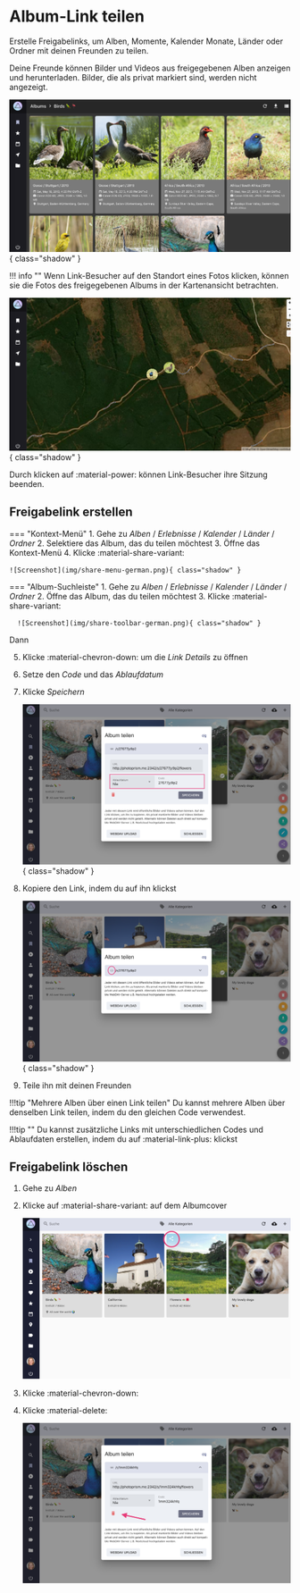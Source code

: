 # Album-Link teilen #

Erstelle Freigabelinks, um Alben, Momente, Kalender Monate, Länder oder Ordner mit deinen Freunden zu teilen.

Deine Freunde können Bilder und Videos aus freigegebenen Alben anzeigen und herunterladen.
Bilder, die als privat markiert sind, werden nicht angezeigt.

![Screenshot](img/link-card-dark.png){ class="shadow" }

!!! info ""
    Wenn Link-Besucher auf den Standort eines Fotos klicken, können sie die Fotos des freigegebenen Albums in der Kartenansicht betrachten.

![Screenshot](img/link-places-dark.png){ class="shadow" }

Durch klicken auf :material-power: können Link-Besucher ihre Sitzung beenden.

## Freigabelink erstellen ##
=== "Kontext-Menü"
     1. Gehe zu *Alben* / *Erlebnisse* / *Kalender* / *Länder* / *Ordner*
     2. Selektiere das Album, das du teilen möchtest
     3. Öffne das Kontext-Menü
     4. Klicke :material-share-variant:

    ![Screenshot](img/share-menu-german.png){ class="shadow" }

=== "Album-Suchleiste"
     1. Gehe zu *Alben* / *Erlebnisse* / *Kalender* / *Länder* / *Ordner*
     2. Öffne das Album, das du teilen möchtest
     3. Klicke :material-share-variant:

      ![Screenshot](img/share-toolbar-german.png){ class="shadow" }

Dann

5. Klicke :material-chevron-down: um die *Link Details* zu öffnen
6. Setze den *Code* und das *Ablaufdatum*
7. Klicke *Speichern*

    ![Screenshot](img/share-dialog-add-german.png){ class="shadow" }

8. Kopiere den Link, indem du auf ihn klickst

    ![Screenshot](img/share-dialog-copy-german.png){ class="shadow" }

9. Teile ihn mit deinen Freunden

!!!tip "Mehrere Alben über einen Link teilen"
    Du kannst mehrere Alben über denselben Link teilen, indem du den gleichen Code verwendest.

!!!tip ""
    Du kannst zusätzliche Links mit unterschiedlichen Codes und Ablaufdaten erstellen, indem du auf :material-link-plus: klickst

## Freigabelink löschen ##

1. Gehe zu *Alben*
2. Klicke auf :material-share-variant: auf dem Albumcover 

    ![Screenshot](img/share-delete-1-german.png)
    
3. Klicke :material-chevron-down:
4. Klicke :material-delete:

     ![Screenshot](img/share-delete-2-german.png)
